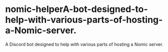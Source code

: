 # nomic-helperA-bot-designed-to-help-with-various-parts-of-hosting-a-Nomic-server.
A Discord bot designed to help with various parts of hosting a Nomic server.
